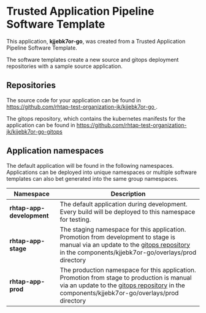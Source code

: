 # Trusted Application Pipeline Software Template

This application, **kjjebk7or-go**, was created from a Trusted Application Pipeline Software Template.

The software templates create a new source and gitops deployment repositories with a sample source application. 

## Repositories

The source code for your application can be found in [https://github.com/rhtap-test-organization-jk/kjjebk7or-go ](https://github.com/rhtap-test-organization-jk/kjjebk7or-go ).
 
The gitops repository, which contains the kubernetes manifests for the application can be found in 
[https://github.com/rhtap-test-organization-jk/kjjebk7or-go-gitops ](https://github.com/rhtap-test-organization-jk/kjjebk7or-go-gitops ) 

## Application namespaces 

The default application will be found in the following namespaces. Applications can be deployed into unique namespaces or multiple software templates can also bet generated into the same group namespaces.  

|  Namespace   |  Description   |  
| -------- | -------- |   
| **rhtap-app-development** | The default application during development. Every build will be deployed to this namespace for testing. | 
| **rhtap-app-stage** | The staging namespace for this application. Promotion from development to stage is manual via an update to the [gitops repository](https://github.com/rhtap-test-organization-jk/kjjebk7or-go-gitops ) in the components/kjjebk7or-go/overlays/prod directory |  
| **rhtap-app-prod** | The production namespace for this application. Promotion from stage to production is manual via an update to the [gitops repository](https://github.com/rhtap-test-organization-jk/kjjebk7or-go-gitops ) in the components/kjjebk7or-go/overlays/prod directory | 